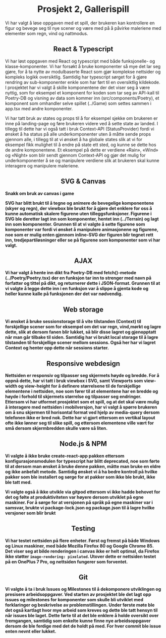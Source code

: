 ﻿# <center>Prosjekt 2, Gallerispill </center>

Vi har valgt å løse oppgaven med et spill, der brukeren kan kontrollere en figur og bevege seg til nye scener og være med på å påvirke maleriene med elementer som regn, vind og nattmodus.

## <center> React & Typescript</center>

Vi har løst oppgaven med React og typescript med både funksjonelle- og klasse-komponenter. Vi har forsøkt å bruke komponenter så mye det lar seg gjøre, for å ta nytte av modulbaserte React som gjør komplekse nettsider og kompleks logikk oversiktlig. Samtidig har typescript sørget for å gjøre rendring av sub-komponenter enkle som har ført til en oversiktlig kildekode. I prosjektet har vi valgt å skille komponentene der det viser seg å være nyttig, som for eksempel et komponent for koden som tar seg av API-kall til Poetry-DB og visning av data som kommer inn (src/components/Poetry), et komponent som omhandler selve spillet (../Game) som settes sammen i app.tsx med andre komponenter.

Vi har tatt bruk av states og props til å for eksempel sjekke om brukeren er inne på landing-page og føre brukeren videre ved å sette state av landed. I tillegg til dette har vi også tatt i bruk Context-API (StatusProvider) fordi vi ønsket å ha status på alle underkomponenter uten å måtte sende props gjennom alle, i tillegg til at vi ønsket å ha globale states slik at vi for eksempel fikk mulighet til å endre på state ett sted, og kunne se dette hos de andre komponentene. Et eksempel på dette er verdiene «Rain», «Wind» og «Night» som blir sendt gjennom Context-API og gjør det mulig for underkomponenter å se og manipulere verdiene slik at brukeren skal kunne interagere og manipulere maleriene.

## <center> SVG & Canvas</center>

<b>Snakk om bruk av canvas i game

SVG har blitt brukt til å tegne og animere de bevegelige komponentene (skyer og regn), der viewbox ble brukt for å gjøre det enklere for oss å kunne automatisk skalere figurene uten tilleggsfunksjoner. Figurene i SVG ble deretter lagt inn som komponenter, hentet inn (../Terrain) og lagt inn som komponenter. Grunnen til at vi valgte å sette figurene som komponenter var fordi vi ønsket å manipulere animasjonene og figurene, noe som er mulig enten gjennom inline-SVG der figuren blir tegnet rett inn, tredjepartiløsninger eller se på figurene som komponenter som vi har valgt.

## <center> AJAX</center>

Vi har valgt å hente inn dikt fra Poetry-DB med fetch()-metode (../Poetry/Poetry.tsx) der en funksjon tar inn to strenger med navn på forfatter og tittel på dikt, og returnerer dette i JSON-format. Grunnen til at vi valgte å legge dette inn i en funksjon var å slippe å gjenta kode og heller kunne kalle på funksjonen der det var nødvendig.

## <center>Web storage</center>

Vi ønsket å bruke sessionstorage til å vite tilstanden (Context) til forskjellige scener som for eksempel om det var regn, vind,mørkt og lagre dette, slik at dersom fanen blir lukket, så blir disse lagret og gjenopptatt når man går tilbake til siden. Samtidig har vi brukt local storage til å lagre tilstanden til forskjellige scener mellom sessions. Også her har vi lagret Context og henter opp dette når sessions starter.

## <center>Responsive webdesign</center>

Nettsiden er responsiv og tilpasser seg skjermets høyde og bredde. For å oppnå dette, har vi tatt i bruk viewbox i SVG, samt Viewports som view-width og view-height for å definere størrelsene til de forskjellige elementene i nettsiden, noe som fører til at elementene har en bredde og høyde i forhold til skjermets størrelse og tilpasser seg endringer. Ettersom vi har utformet prosjektet som et spill, og at det skal være mulig å interagere med nettsiden i mobilversjon, har vi valgt å spørre brukeren om å snu skjermen til horisontal format ved hjelp av media-query dersom telefonen ikke er bred nok. Dette har vi gjort ettersom en vertikal layout ofte ikke lønner seg til slike spill, og ettersom elementene ville vært for små dersom skjermbredden skulle være så liten.

## <center>Node.js & NPM</center>

Vi valgte å ikke bruke create-react-app pakken ettersom konfigurasjonsmodulen for typescript har blitt deprecated, noe som førte til at dersom man ønsket å bruke denne pakken, måtte man bruke en eldre og ikke anbefalt metode. Samtidig ønsket vi å ha bedre kontroll på hvilke pakker som ble installert og sørge for at pakker som ikke ble brukt, ikke ble tatt med.

Vi valgte også å ikke utvikle via gitpod ettersom vi ikke hadde behovet for det og følte at produktiviteten var høyere dersom utviklet på egne maskiner. For å sørge for at versjonen på språk på egne maskiner var i samsvar, brukte vi package-lock.json og package.json til å lagre hvilke versjoner som blir brukt

## <center>Testing</center>

Vi har testet nettsiden på flere enheter. Først og fremst på både Windows og Linux maskiner, med både Mozilla Firefox 80 og Google Chrome 85. Det viser seg at bilde renderingen i canvas ikke er helt optimal, da Firefox ikke støtter `image-rendering: pixelated`. Utover dette er nettsiden testet på en OnePlus 7 Pro, og nettsiden fungerer som forventet.

## <center>Git</center>

Vi valgte å ta i bruk Issues og Milestones til å dekomponere utviklingen og presisere arbeidsoppgaver. Ved starten av prosjektet ble det lagt opp issues og milestones for komponenter som skulle bli utviklet med forklaringer og beskrivelse av problemstillingen. Under første møte ble det også kartlagt hvor mye arbeid som kreves og dette ble tatt hensyn til når issues ble laget. Dette førte til at det ble enklere å holde oversikt over fremgangen, samtidig som enkelte kunne finne nye arbeidsoppgaver dersom de ble ferdige med det de holdt på med. For hver commit ble issue enten nevnt eller lukket.
